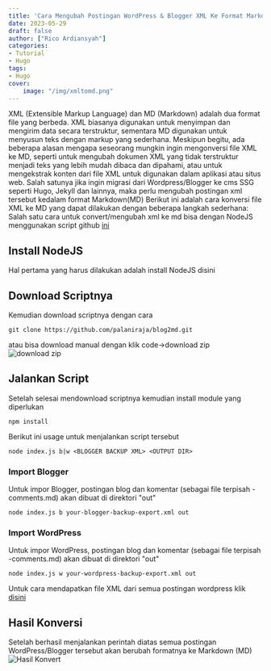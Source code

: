 ```yaml
---
title: 'Cara Mengubah Postingan WordPress & Blogger XML Ke Format Markdown(MD)'
date: 2023-05-29
draft: false
author: ["Rico Ardiansyah"]
categories:
- Tutorial
- Hugo
tags:
- Hugo
cover:
    image: "/img/xmltomd.png"
---
```

XML (Extensible Markup Language) dan MD (Markdown) adalah dua format file yang berbeda. XML biasanya digunakan untuk menyimpan dan mengirim data secara terstruktur, sementara MD digunakan untuk menyusun teks dengan markup yang sederhana. Meskipun begitu, ada beberapa alasan mengapa seseorang mungkin ingin mengonversi file XML ke MD, seperti untuk mengubah dokumen XML yang tidak terstruktur menjadi teks yang lebih mudah dibaca dan dipahami, atau untuk mengekstrak konten dari file XML untuk digunakan dalam aplikasi atau situs web. Salah satunya jika ingin migrasi dari Wordpress/Blogger ke cms SSG seperti Hugo, Jekyll dan lainnya, maka perlu mengubah postingan xml tersebut kedalam format Markdown(MD)
Berikut ini adalah cara konversi file XML ke MD yang dapat dilakukan dengan beberapa langkah sederhana:
Salah satu cara untuk convert/mengubah xml ke md bisa dengan NodeJS menggunakan script github [ini](https://github.com/palaniraja/blog2md)
## Install NodeJS
Hal pertama yang harus dilakukan adalah install NodeJS disini

## Download Scriptnya
Kemudian download scriptnya dengan cara
```
git clone https://github.com/palaniraja/blog2md.git
```
atau bisa download manual dengan klik code->download zip
![download zip](/img/downloadzip.png)

## Jalankan Script
Setelah selesai mendownload scriptnya kemudian install module yang diperlukan
```
npm install
```
Berikut ini usage untuk menjalankan script tersebut
```
node index.js b|w <BLOGGER BACKUP XML> <OUTPUT DIR>
```
### Import Blogger
Untuk impor Blogger, postingan blog dan komentar (sebagai file terpisah <postname>-comments.md) akan dibuat di direktori "out"
```
node index.js b your-blogger-backup-export.xml out
```
### Import WordPress
Untuk impor WordPress, postingan blog dan komentar (sebagai file terpisah <postname>-comments.md) akan dibuat di direktori "out"
```
node index.js w your-wordpress-backup-export.xml out
```
Untuk cara mendapatkan file XML dari semua postingan wordpress klik [disini](https://muhammadri.co/posts/cara-ekspor-postingan-di-wordpress/)

## Hasil Konversi
Setelah berhasil menjalankan perintah diatas semua postingan WordPress/Blogger tersebut akan berubah formatnya ke Markdown (MD)
![Hasil Konvert](/img/hasilconvert.png)
 
